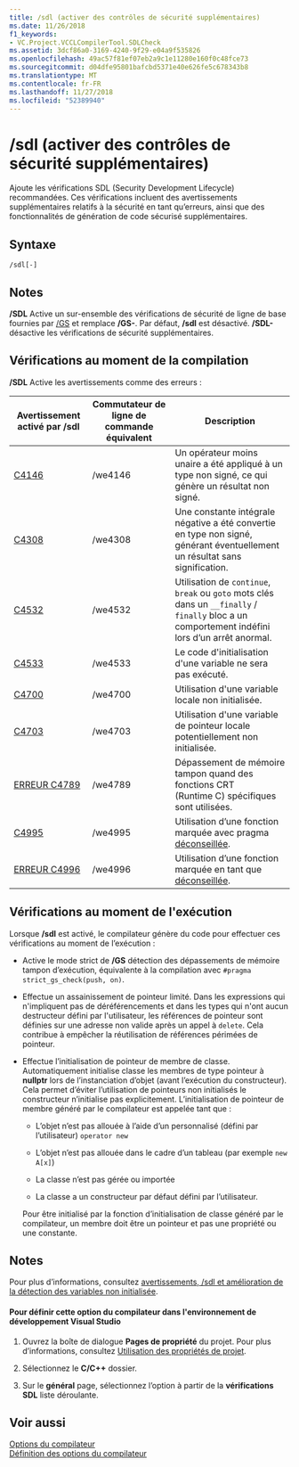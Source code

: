 ```yaml
---
title: /sdl (activer des contrôles de sécurité supplémentaires)
ms.date: 11/26/2018
f1_keywords:
- VC.Project.VCCLCompilerTool.SDLCheck
ms.assetid: 3dcf86a0-3169-4240-9f29-e04a9f535826
ms.openlocfilehash: 49ac57f81ef07eb2a9c1e11280e160f0c48fce73
ms.sourcegitcommit: d04dfe95801bafcbd5371e40e626fe5c678343b8
ms.translationtype: MT
ms.contentlocale: fr-FR
ms.lasthandoff: 11/27/2018
ms.locfileid: "52389940"
---
```

# <a name="sdl-enable-additional-security-checks"></a>/sdl (activer des contrôles de sécurité supplémentaires)

Ajoute les vérifications SDL (Security Development Lifecycle) recommandées. Ces vérifications incluent des avertissements supplémentaires relatifs à la sécurité en tant qu’erreurs, ainsi que des fonctionnalités de génération de code sécurisé supplémentaires.

## <a name="syntax"></a>Syntaxe

```
/sdl[-]
```

## <a name="remarks"></a>Notes

**/SDL** Active un sur-ensemble des vérifications de sécurité de ligne de base fournies par [/GS](../../build/reference/gs-buffer-security-check.md) et remplace **/GS-**. Par défaut, **/sdl** est désactivé. **/SDL-** désactive les vérifications de sécurité supplémentaires.

## <a name="compile-time-checks"></a>Vérifications au moment de la compilation

**/SDL** Active les avertissements comme des erreurs :

|Avertissement activé par /sdl|Commutateur de ligne de commande équivalent|Description|
|------------------------------|-------------------------------------|-----------------|
|[C4146](../../error-messages/compiler-warnings/compiler-warning-level-2-c4146.md)|/we4146|Un opérateur moins unaire a été appliqué à un type non signé, ce qui génère un résultat non signé.|
|[C4308](../../error-messages/compiler-warnings/compiler-warning-level-2-c4308.md)|/we4308|Une constante intégrale négative a été convertie en type non signé, générant éventuellement un résultat sans signification.|
|[C4532](../../error-messages/compiler-warnings/compiler-warning-level-1-c4532.md)|/we4532|Utilisation de `continue`, `break` ou `goto` mots clés dans un `__finally` / `finally` bloc a un comportement indéfini lors d’un arrêt anormal.|
|[C4533](../../error-messages/compiler-warnings/compiler-warning-level-1-c4533.md)|/we4533|Le code d'initialisation d'une variable ne sera pas exécuté.|
|[C4700](../../error-messages/compiler-warnings/compiler-warning-level-1-and-level-4-c4700.md)|/we4700|Utilisation d'une variable locale non initialisée.|
|[C4703](../../error-messages/compiler-warnings/compiler-warning-level-4-c4703.md)|/we4703|Utilisation d'une variable de pointeur locale potentiellement non initialisée.|
|[ERREUR C4789](../../error-messages/compiler-warnings/compiler-warning-level-1-c4789.md)|/we4789|Dépassement de mémoire tampon quand des fonctions CRT (Runtime C) spécifiques sont utilisées.|
|[C4995](../../error-messages/compiler-warnings/compiler-warning-level-3-c4995.md)|/we4995|Utilisation d’une fonction marquée avec pragma [déconseillée](../../preprocessor/deprecated-c-cpp.md).|
|[ERREUR C4996](../../error-messages/compiler-warnings/compiler-warning-level-3-c4996.md)|/we4996|Utilisation d’une fonction marquée en tant que [déconseillée](../../cpp/deprecated-cpp.md).|

## <a name="runtime-checks"></a>Vérifications au moment de l'exécution

Lorsque **/sdl** est activé, le compilateur génère du code pour effectuer ces vérifications au moment de l’exécution :

- Active le mode strict de **/GS** détection des dépassements de mémoire tampon d’exécution, équivalente à la compilation avec `#pragma strict_gs_check(push, on)`.

- Effectue un assainissement de pointeur limité. Dans les expressions qui n'impliquent pas de déréférencements et dans les types qui n'ont aucun destructeur défini par l'utilisateur, les références de pointeur sont définies sur une adresse non valide après un appel à `delete`. Cela contribue à empêcher la réutilisation de références périmées de pointeur.

- Effectue l’initialisation de pointeur de membre de classe. Automatiquement initialise classe les membres de type pointeur à **nullptr** lors de l’instanciation d’objet (avant l’exécution du constructeur). Cela permet d’éviter l’utilisation de pointeurs non initialisés le constructeur n’initialise pas explicitement. L’initialisation de pointeur de membre généré par le compilateur est appelée tant que :

  - L’objet n’est pas allouée à l’aide d’un personnalisé (défini par l’utilisateur) `operator new`

  - L’objet n’est pas allouée dans le cadre d’un tableau (par exemple `new A[x]`)

  - La classe n’est pas gérée ou importée

  - La classe a un constructeur par défaut défini par l’utilisateur.

  Pour être initialisé par la fonction d’initialisation de classe généré par le compilateur, un membre doit être un pointeur et pas une propriété ou une constante.

## <a name="remarks"></a>Notes

Pour plus d’informations, consultez [avertissements, /sdl et amélioration de la détection des variables non initialisée](https://cloudblogs.microsoft.com/microsoftsecure/2012/06/06/warnings-sdl-and-improving-uninitialized-variable-detection/).

#### <a name="to-set-this-compiler-option-in-the-visual-studio-development-environment"></a>Pour définir cette option du compilateur dans l'environnement de développement Visual Studio

1. Ouvrez la boîte de dialogue **Pages de propriété** du projet. Pour plus d’informations, consultez [Utilisation des propriétés de projet](../../ide/working-with-project-properties.md).

1. Sélectionnez le **C/C++** dossier.

1. Sur le **général** page, sélectionnez l’option à partir de la **vérifications SDL** liste déroulante.

## <a name="see-also"></a>Voir aussi

[Options du compilateur](../../build/reference/compiler-options.md)<br/>
[Définition des options du compilateur](../../build/reference/setting-compiler-options.md)